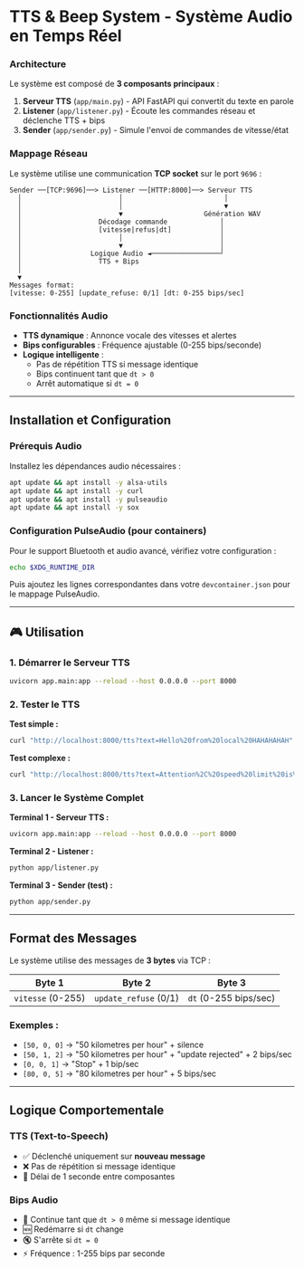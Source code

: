 # TTS & Beep System - Système Audio en Temps Réel



###  Architecture

Le système est composé de **3 composants principaux** :

1. **Serveur TTS** (`app/main.py`) - API FastAPI qui convertit du texte en parole
2. **Listener** (`app/listener.py`) - Écoute les commandes réseau et déclenche TTS + bips
3. **Sender** (`app/sender.py`) - Simule l'envoi de commandes de vitesse/état

###  Mappage Réseau

Le système utilise une communication **TCP socket** sur le port `9696` :

```
Sender ──[TCP:9696]──> Listener ──[HTTP:8000]──> Serveur TTS
  │                        │                         │
  │                        │                         ▼
  │                        ▼                    Génération WAV
  │                   Décodage commande             │
  │                   [vitesse|refus|dt]            │
  │                        │                        │
  │                        ▼                        │
  │                 Logique Audio ◄─────────────────┘
  │                   TTS + Bips
  │
  ▼
Messages format:
[vitesse: 0-255] [update_refuse: 0/1] [dt: 0-255 bips/sec]
```

###  Fonctionnalités Audio

- **TTS dynamique** : Annonce vocale des vitesses et alertes
- **Bips configurables** : Fréquence ajustable (0-255 bips/seconde)
- **Logique intelligente** :
  - Pas de répétition TTS si message identique
  - Bips continuent tant que `dt > 0`
  - Arrêt automatique si `dt = 0`

---

##  Installation et Configuration

### Prérequis Audio

Installez les dépendances audio nécessaires :

```bash
apt update && apt install -y alsa-utils
apt update && apt install -y curl
apt update && apt install -y pulseaudio
apt update && apt install -y sox
```

### Configuration PulseAudio (pour containers)

Pour le support Bluetooth et audio avancé, vérifiez votre configuration :

```bash
echo $XDG_RUNTIME_DIR
```

Puis ajoutez les lignes correspondantes dans votre `devcontainer.json` pour le mappage PulseAudio.

---

## 🎮 Utilisation

### 1. Démarrer le Serveur TTS

```bash
uvicorn app.main:app --reload --host 0.0.0.0 --port 8000
```

### 2. Tester le TTS

**Test simple :**
```bash
curl "http://localhost:8000/tts?text=Hello%20from%20local%20HAHAHAHAH" --output speech.wav
```

**Test complexe :**
```bash
curl "http://localhost:8000/tts?text=Attention%2C%20speed%20limit%20is%2030%20kilometres%20per%20hour.%20Please%2C%20slow%20down%20immediately%21" --output speech.wav
```

### 3. Lancer le Système Complet

**Terminal 1 - Serveur TTS :**
```bash
uvicorn app.main:app --reload --host 0.0.0.0 --port 8000
```

**Terminal 2 - Listener :**
```bash
python app/listener.py
```

**Terminal 3 - Sender (test) :**
```bash
python app/sender.py
```

---

##  Format des Messages

Le système utilise des messages de **3 bytes** via TCP :

| Byte 1 | Byte 2 | Byte 3 |
|--------|---------|---------|
| `vitesse` (0-255) | `update_refuse` (0/1) | `dt` (0-255 bips/sec) |

### Exemples :
- `[50, 0, 0]` → "50 kilometres per hour" + silence
- `[50, 1, 2]` → "50 kilometres per hour" + "update rejected" + 2 bips/sec
- `[0, 0, 1]` → "Stop" + 1 bip/sec
- `[80, 0, 5]` → "80 kilometres per hour" + 5 bips/sec

---

##  Logique Comportementale

### TTS (Text-to-Speech)
- ✅ Déclenché uniquement sur **nouveau message**
- ❌ Pas de répétition si message identique
- 🔄 Délai de 1 seconde entre composantes

### Bips Audio
- 🔄 Continue tant que `dt > 0` même si message identique
- 🆕 Redémarre si `dt` change
- 🔇 S'arrête si `dt = 0`
- ⚡ Fréquence : 1-255 bips par seconde





```


